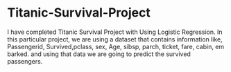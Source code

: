 # Titanic-Survival-Project
I have completed Titanic Survival Project with Using Logistic Regression.
In this particular project, we are using a dataset that contains information 
like, Passengerid, Survived,pclass, sex, Age, sibsp, parch, ticket, fare, cabin, em
barked. and using that data we are going to predict the survived passengers.
